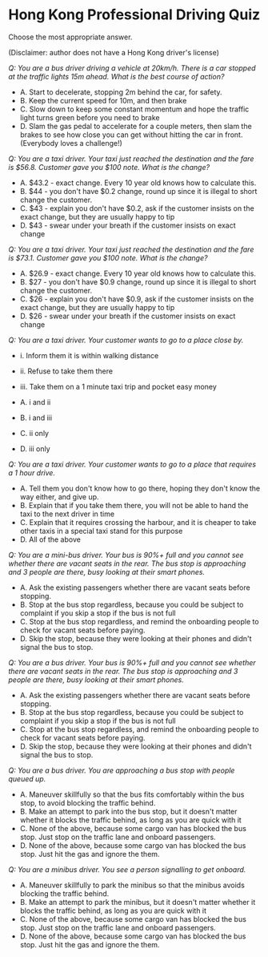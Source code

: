# Hong Kong Professional Driving Quiz

Choose the most appropriate answer.

(Disclaimer: author does not have a Hong Kong driver's license)

*Q: You are a bus driver driving a vehicle at 20km/h. There is a car stopped at the traffic lights 15m ahead. What is the best course of action?*

- A. Start to decelerate, stopping 2m behind the car, for safety.
- B. Keep the current speed for 10m, and then brake
- C. Slow down to keep some constant momentum and hope the traffic light turns green before you need to brake
- D. Slam the gas pedal to accelerate for a couple meters, then slam the brakes to see how close you can get without hitting the car in front. (Everybody loves a challenge!)

*Q: You are a taxi driver. Your taxi just reached the destination and the fare is $56.8. Customer gave you $100 note. What is the change?*

- A. $43.2 - exact change. Every 10 year old knows how to calculate this.
- B. $44 - you don't have $0.2 change, round up since it is illegal to short change the customer.
- C. $43 - explain you don't have $0.2, ask if the customer insists on the exact change, but they are usually happy to tip
- D. $43 - swear under your breath if the customer insists on exact change

*Q: You are a taxi driver. Your taxi just reached the destination and the fare is $73.1. Customer gave you $100 note. What is the change?*

- A. $26.9 - exact change. Every 10 year old knows how to calculate this.
- B. $27 - you don't have $0.9 change, round up since it is illegal to short change the customer.
- C. $26 - explain you don't have $0.9, ask if the customer insists on the exact change, but they are usually happy to tip
- D. $26 - swear under your breath if the customer insists on exact change

*Q: You are a taxi driver. Your customer wants to go to a place close by.*

- i. Inform them it is within walking distance
- ii. Refuse to take them there
- iii. Take them on a 1 minute taxi trip and pocket easy money

- A. i and ii
- B. i and iii
- C. ii only
- D. iii only

*Q: You are a taxi driver. Your customer wants to go to a place that requires a 1 hour drive.*

- A. Tell them you don't know how to go there, hoping they don't know the way either, and give up.
- B. Explain that if you take them there, you will not be able to hand the taxi to the next driver in time
- C. Explain that it requires crossing the harbour, and it is cheaper to take other taxis in a special taxi stand for this purpose
- D. All of the above

*Q: You are a mini-bus driver. Your bus is 90%+ full and you cannot see whether there are vacant seats in the rear. The bus stop is approaching and 3 people are there, busy looking at their smart phones.*

- A. Ask the existing passengers whether there are vacant seats before stopping.
- B. Stop at the bus stop regardless, because you could be subject to complaint if you skip a stop if the bus is not full
- C. Stop at the bus stop regardless, and remind the onboarding people to check for vacant seats before paying.
- D. Skip the stop, because they were looking at their phones and didn't signal the bus to stop.

*Q: You are a bus driver. Your bus is 90%+ full and you cannot see whether there are vacant seats in the rear. The bus stop is approaching and 3 people are there, busy looking at their smart phones.*

- A. Ask the existing passengers whether there are vacant seats before stopping.
- B. Stop at the bus stop regardless, because you could be subject to complaint if you skip a stop if the bus is not full
- C. Stop at the bus stop regardless, and remind the onboarding people to check for vacant seats before paying.
- D. Skip the stop, because they were looking at their phones and didn't signal the bus to stop.

*Q: You are a bus driver. You are approaching a bus stop with people queued up.*

- A. Maneuver skillfully so that the bus fits comfortably within the bus stop, to avoid blocking the traffic behind.
- B. Make an attempt to park into the bus stop, but it doesn't matter whether it blocks the traffic behind, as long as you are quick with it
- C. None of the above, because some cargo van has blocked the bus stop. Just stop on the traffic lane and onboard passengers.
- D. None of the above, because some cargo van has blocked the bus stop. Just hit the gas and ignore the them.

*Q: You are a minibus driver. You see a person signalling to get onboard.*

- A. Maneuver skillfully to park the minibus so that the minibus avoids blocking the traffic behind.
- B. Make an attempt to park the minibus, but it doesn't matter whether it blocks the traffic behind, as long as you are quick with it
- C. None of the above, because some cargo van has blocked the bus stop. Just stop on the traffic lane and onboard passengers.
- D. None of the above, because some cargo van has blocked the bus stop. Just hit the gas and ignore the them.


